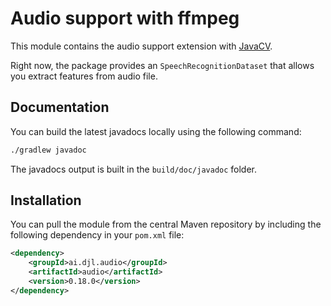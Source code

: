 # Audio support with ffmpeg

This module contains the audio support extension with [JavaCV](https://github.com/bytedeco/javacv).

Right now, the package provides an `SpeechRecognitionDataset` that allows you extract features from audio file.

## Documentation

You can build the latest javadocs locally using the following command:

```sh
./gradlew javadoc
```
The javadocs output is built in the `build/doc/javadoc` folder.

## Installation

You can pull the module from the central Maven repository by including the following dependency in your `pom.xml` file:

```xml
<dependency>
    <groupId>ai.djl.audio</groupId>
    <artifactId>audio</artifactId>
    <version>0.18.0</version>
</dependency>
```
